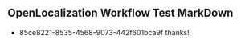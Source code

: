 ## OpenLocalization Workflow Test MarkDown
* 85ce8221-8535-4568-9073-442f601bca9f thanks!

<!--HONumber=Aug16_HO1-->


